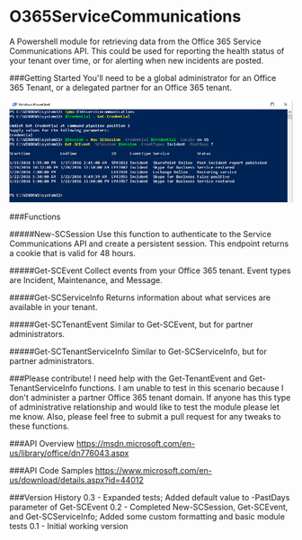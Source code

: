 # O365ServiceCommunications
A Powershell module for retrieving data from the Office 365 Service Communications API. This could be used for reporting the health status of your tenant over time, or for alerting when new incidents are posted.

###Getting Started
You'll need to be a global administrator for an Office 365 Tenant, or a delegated partner for an Office 365 tenant.

![](images/GettingStarted.png)

###Functions

#####New-SCSession
Use this function to authenticate to the Service Communications API and create a persistent session. This endpoint returns a cookie that is valid for 48 hours.

#####Get-SCEvent
Collect events from your Office 365 tenant. Event types are Incident, Maintenance, and Message.

#####Get-SCServiceInfo
Returns information about what services are available in your tenant.

#####Get-SCTenantEvent
Similar to Get-SCEvent, but for partner administrators.

#####Get-SCTenantServiceInfo
Similar to Get-SCServiceInfo, but for partner administrators.

###Please contribute!
I need help with the Get-TenantEvent and Get-TenantServiceInfo functions. I am unable to test in this scenario because I don't administer a partner Office 365 tenant domain. If anyone has this type of administrative relationship and would like to test the module please let me know. Also, please feel free to submit a pull request for any tweaks to these functions.

###API Overview
https://msdn.microsoft.com/en-us/library/office/dn776043.aspx

###API Code Samples
https://www.microsoft.com/en-us/download/details.aspx?id=44012

###Version History
0.3 - Expanded tests; Added default value to -PastDays parameter of Get-SCEvent
0.2 - Completed New-SCSession, Get-SCEvent, and Get-SCServiceInfo; Added some custom formatting and basic module tests
0.1 - Initial working version